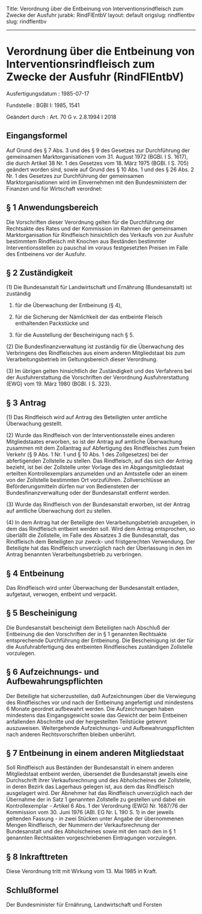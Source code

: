 Title: Verordnung über die Entbeinung von Interventionsrindfleisch zum Zwecke der
  Ausfuhr
jurabk: RindFlEntbV
layout: default
origslug: rindflentbv
slug: rindflentbv

---

# Verordnung über die Entbeinung von Interventionsrindfleisch zum Zwecke der Ausfuhr (RindFlEntbV)

Ausfertigungsdatum
:   1985-07-17

Fundstelle
:   BGBl I: 1985, 1541

Geändert durch
:   Art. 70 G v. 2.8.1994 I 2018


## Eingangsformel

Auf Grund des § 7 Abs. 3 und des § 9 des Gesetzes zur Durchführung der
gemeinsamen Marktorganisationen vom 31. August 1972 (BGBl. I S. 1617),
die durch Artikel 38 Nr. 1 des Gesetzes vom 18. März 1975 (BGBl. I S.
705) geändert worden sind, sowie auf Grund des § 10 Abs. 1 und des §
26 Abs. 2 Nr. 1 des Gesetzes zur Durchführung der gemeinsamen
Marktorganisationen wird im Einvernehmen mit den Bundesministern der
Finanzen und für Wirtschaft verordnet:


## § 1 Anwendungsbereich

Die Vorschriften dieser Verordnung gelten für die Durchführung der
Rechtsakte des Rates und der Kommission im Rahmen der gemeinsamen
Marktorganisation für Rindfleisch hinsichtlich des Verkaufs von zur
Ausfuhr bestimmtem Rindfleisch mit Knochen aus Beständen bestimmter
Interventionsstellen zu pauschal im voraus festgesetzten Preisen im
Falle des Entbeinens vor der Ausfuhr.


## § 2 Zuständigkeit

(1) Die Bundesanstalt für Landwirtschaft und Ernährung (Bundesanstalt)
ist zuständig

1.  für die Überwachung der Entbeinung (§ 4),


2.  für die Sicherung der Nämlichkeit der das entbeinte Fleisch
    enthaltenden Packstücke und


3.  für die Ausstellung der Bescheinigung nach § 5.




(2) Die Bundesfinanzverwaltung ist zuständig für die Überwachung des
Verbringens des Rindfleisches aus einem anderen Mitgliedstaat bis zum
Verarbeitungsbetrieb im Geltungsbereich dieser Verordnung.

(3) Im übrigen gelten hinsichtlich der Zuständigkeit und des
Verfahrens bei der Ausfuhrerstattung die Vorschriften der
Verordnung Ausfuhrerstattung (EWG) vom 19. März 1980 (BGBl. I S. 323).


## § 3 Antrag

(1) Das Rindfleisch wird auf Antrag des Beteiligten unter amtliche
Überwachung gestellt.

(2) Wurde das Rindfleisch von der Interventionsstelle eines anderen
Mitgliedstaates erworben, so ist der Antrag auf amtliche Überwachung
zusammen mit dem Zollantrag auf Abfertigung des Rindfleisches zum
freien Verkehr (§ 9 Abs. 1 Nr. 1 und § 10 Abs. 1 des Zollgesetzes) bei
der abfertigenden Zollstelle zu stellen. Das Rindfleisch, auf das sich
der Antrag bezieht, ist bei der Zollstelle unter Vorlage des im
Abgangsmitgliedstaat erteilten Kontrollexemplars anzumelden und an
Amtsstelle oder an einem von der Zollstelle bestimmten Ort
vorzuführen. Zollverschlüsse an Beförderungsmitteln dürfen nur von
Bediensteten der Bundesfinanzverwaltung oder der Bundesanstalt
entfernt werden.

(3) Wurde das Rindfleisch von der Bundesanstalt erworben, ist der
Antrag auf amtliche Überwachung dort zu stellen.

(4) In dem Antrag hat der Beteiligte den Verarbeitungsbetrieb
anzugeben, in dem das Rindfleisch entbeint werden soll. Wird dem
Antrag entsprochen, so überläßt die Zollstelle, im Falle des Absatzes
3 die Bundesanstalt, das Rindfleisch dem Beteiligten zur zweck- und
fristgerechten Verwendung. Der Beteiligte hat das Rindfleisch
unverzüglich nach der Überlassung in den im Antrag benannten
Verarbeitungsbetrieb zu verbringen.


## § 4 Entbeinung

Das Rindfleisch wird unter Überwachung der Bundesanstalt entladen,
aufgetaut, verwogen, entbeint und verpackt.


## § 5 Bescheinigung

Die Bundesanstalt bescheinigt dem Beteiligten nach Abschluß der
Entbeinung die den Vorschriften der in § 1 genannten Rechtsakte
entsprechende Durchführung der Entbeinung. Die Bescheinigung ist der
für die Ausfuhrabfertigung des entbeinten Rindfleisches zuständigen
Zollstelle vorzulegen.


## § 6 Aufzeichnungs- und Aufbewahrungspflichten

Der Beteiligte hat sicherzustellen, daß Aufzeichnungen über die
Verwiegung des Rindfleisches vor und nach der Entbeinung angefertigt
und mindestens 6 Monate geordnet aufbewahrt werden. Die Aufzeichnungen
haben mindestens das Eingangsgewicht sowie das Gewicht der beim
Entbeinen anfallenden Abschnitte und der hergestellten Teilstücke
getrennt auszuweisen. Weitergehende Aufzeichnungs- und
Aufbewahrungspflichten nach anderen Rechtsvorschriften bleiben
unberührt.


## § 7 Entbeinung in einem anderen Mitgliedstaat

Soll Rindfleisch aus Beständen der Bundesanstalt in einem anderen
Mitgliedstaat entbeint werden, übersendet die Bundesanstalt jeweils
eine Durchschrift ihrer Verkaufsrechnung und des Abholscheines der
Zollstelle, in deren Bezirk das Lagerhaus gelegen ist, aus dem das
Rindfleisch ausgelagert wird. Der Abnehmer hat das Rindfleisch
unverzüglich nach der Übernahme der in Satz 1 genannten Zollstelle zu
gestellen und dabei ein Kontrollexemplar - Artikel 6 Abs. 1 der
Verordnung (EWG) Nr. 1687/76 der Kommission vom 30. Juni 1976 (ABl. EG
Nr. L 190 S. 1) in der jeweils geltenden Fassung - in zwei Stücken
unter Angabe der übernommenen Mengen Rindfleisch, der Nummern der
Verkaufsrechnung der Bundesanstalt und des Abholscheines sowie mit den
nach den in § 1 genannten Rechtsakten vorgeschriebenen Eintragungen
vorzulegen.


## § 8 Inkrafttreten

Diese Verordnung tritt mit Wirkung vom 13. Mai 1985 in Kraft.


## Schlußformel

Der Bundesminister für Ernährung, Landwirtschaft und Forsten

